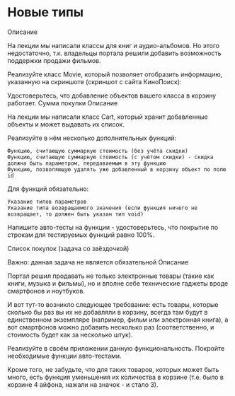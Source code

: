 
# Новые типы
Описание

На лекции мы написали классы для книг и аудио-альбомов. Но этого недостаточно, т.к. владельцы портала решили добавить возможность поддержки продажи фильмов.

Реализуйте класс Movie, который позволяет отобразить информацию, указанную на скриншоте (скриншот с сайта КиноПоиск):

Удостоверьтесь, что добавление объектов вашего класса в корзину работает.
Сумма покупки
Описание

На лекции мы написали класс Cart, который хранит добавленные объекты и может выдавать их список.

Реализуйте в нём несколько дополнительных функций:

    Функцию, считающую суммарную стоимость (без учёта скидки)
    Функцию, считающую суммарную стоимость (с учётом скидки) - скидка должна быть параметром, передаваемым в эту функцию
    Функцию, позволяющую удалять уже добавленный в корзину объект по полю id

Для функций обязательно:

    Указание типов параметров
    Указание типа возвращаемого значения (если функция ничего не возвращает, то должен быть указан тип void)

Напишите авто-тесты на функции - удостоверьтесь, что покрытие по строкам для тестируемых функций равно 100%.


Список покупок (задача со звёздочкой)

Важно: данная задача не является обязательной
Описание

Портал решил продавать не только электронные товары (такие как книги, музыка и фильмы), но и вполне себе технические гаджеты вроде смартфонов и ноутбуков.

И вот тут-то возникло следующее требование: есть товары, которые сколько бы раз вы их не добавляли в корзину, всегда там будут в единственном экземпляре (например, фильм или электронная книга), а вот смартфонов можно добавить несколько раз (соответственно, и стоимость будет как за несколько штук).

Реализуйте в своём приложении данную функциональность. Покройте необходимые функции авто-тестами.

Кроме того, не забудьте, что для таких товаров, которых может быть много, есть функция уменьшения их количества в корзине (т.е. было в корзине 4 айфона, нажали на значок - и стало 3).
